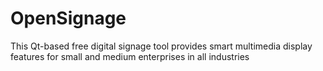 # OpenSignage
This Qt-based free digital signage tool provides smart multimedia display features for small and medium enterprises in all industries

